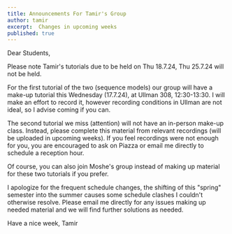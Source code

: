 ```yaml
---
title: Announcements For Tamir's Group
author: tamir
excerpt:  Changes in upcoming weeks 
published: true
---
```


Dear Students,

Please note Tamir's tutorials due to be held on Thu 18.7.24, Thu 25.7.24 will not be held.

For the first tutorial of the two (sequence models) our group will have a make-up tutorial this Wednesday (17.7.24), at Ullman 308, 12:30-13:30.
I will make an effort to record it, however recording conditions in Ullman are not ideal, so I advise coming if you can.

The second tutorial we miss (attention) will not have an in-person make-up class. Instead, please complete this material from relevant recordings 
(will be uploaded in upcoming weeks). If you feel recordings were not enough for you, you are encouraged to ask on Piazza or email me directly to schedule a reception hour.

Of course, you can also join Moshe's group instead of making up material for these two tutorials if you prefer.

I apologize for the frequent schedule changes, the shifting of this "spring" semester into the summer causes some schedule clashes I couldn't otherwise resolve.
Please email me directly for any issues making up needed material and we will find further solutions as needed.

Have a nice week,
Tamir
